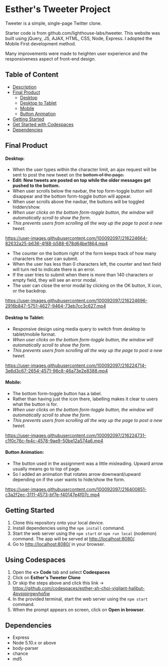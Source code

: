 # Esther's Tweeter Project

Tweeter is a simple, single-page Twitter clone.

Starter code is from github.com/lighthouse-labs/tweeter.
This website was built using jQuery, JS, AJAX, HTML, CSS, Node, Express.
I adopted the Mobile First development method.

Many improvements were made to heighten user experience and the responsiveness aspect of front-end design.

## Table of Content

- [Description](https://github.com/esther-sh-choi/tweeter#esthers-tweeter-project)
- [Final Product](https://github.com/esther-sh-choi/tweeter#final-product)
  - [Desktop](https://github.com/esther-sh-choi/tweeter#desktop)
  - [Desktop to Tablet](https://github.com/esther-sh-choi/tweeter#desktop-to-tablet)
  - [Mobile](https://github.com/esther-sh-choi/tweeter#mobile)
  - [Button Animation](https://github.com/esther-sh-choi/tweeter#button-animation)
- [Getting Started](https://github.com/esther-sh-choi/tweeter#getting-started)
- [Get Started with Codespaces](https://github.com/esther-sh-choi/tweeter#using-codespaces)
- [Dependencies](https://github.com/esther-sh-choi/tweeter#dependencies)

## Final Product

#### Desktop:

- When the user types within the character limit, an ajax request will be sent to post the new tweet on the ~~bottom of the page.~~
- **Edit: New tweets are posted on top while the older messages get pushed to the bottom.**
- When user scrolls below the navbar, the top form-toggle button will disappear and the bottom form-toggle button will appear.
- When user scrolls above the navbar, the buttons will be toggled hidden/show.
- _When user clicks on the bottom form-toggle button, the window will automatically scroll to show the form._
- _This prevents users from scrolling all the way up the page to post a new tweet._

https://user-images.githubusercontent.com/100092097/216224664-82632a25-b636-4f88-b588-678d64be1864.mp4

- The counter on the bottom right of the form keeps track of how many characters the user can submit.
- When the user has less than 0 characters left, the counter and text field will turn red to indicate there is an error.
- If the user tries to submit when there is more than 140 characters or empty field, they will see an error modal.
- The user can close the error modal by clicking on the OK button, X icon, or the backdrop.

https://user-images.githubusercontent.com/100092097/216224696-2916b847-5751-4627-9464-73eb7cc3c627.mp4

#### Desktop to Tablet:

- Responsive design using media query to switch from desktop to tablet/mobile format.
- _When user clicks on the bottom form-toggle button, the window will automatically scroll to show the form._
- _This prevents users from scrolling all the way up the page to post a new tweet._

https://user-images.githubusercontent.com/100092097/216224714-3e6d3c67-2654-4571-96c8-46a73e2e8388.mp4

#### Mobile:

- The bottom form-toggle button has a label.
- Rather than having just the icon there, labelling makes it clear to users what the button is for.
- _When user clicks on the bottom form-toggle button, the window will automatically scroll to show the form._
- _This prevents users from scrolling all the way up the page to post a new tweet._

https://user-images.githubusercontent.com/100092097/216224731-c1f0c76c-fe4c-4578-9ae9-50be12a574a6.mp4

#### Button Animation:

- The button used in the assignment was a little misleading. Upward arrow usually means go to top of page.
- So I added an animation that rotates arrow downward/upward depending on if the user wants to hide/show the form.

https://user-images.githubusercontent.com/100092097/216400851-c3a2f2ec-3111-4573-bf7e-f40147e4f07c.mp4

## Getting Started

1. Clone this repository onto your local device.
2. Install dependencies using the `npm install` command.
3. Start the web server using the `npm start` or `npm run local` (nodemon) command. The app will be served at <http://localhost:8080/>.
4. Go to <http://localhost:8080/> in your browser.

## Using Codespaces

1. Open the **<> Code** tab and select **Codespaces**
2. Click on **Esther's Tweeter Clone**
3. Or skip the steps above and click this link -> https://github.com/codespaces/esther-sh-choi-vigilant-halibut-4pvpjpjrgwvhq5w
4. In the provided terminal, start the web server using the `npm start` command.
5. When the prompt appears on screen, click on **Open in browser**.

## Dependencies

- Express
- Node 5.10.x or above
- body-parser
- chance
- md5
